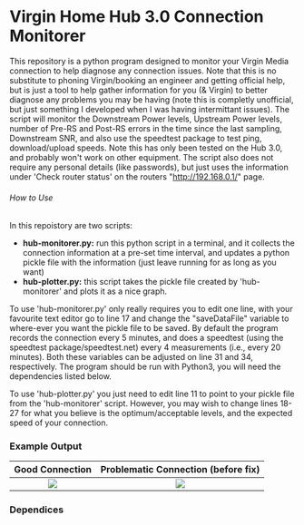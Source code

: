# Virgin Home Hub 3.0 Connection Monitorer 

This repository is a python program designed to monitor your Virgin Media connection to help diagnose any connection issues. Note that this is no substitute to phoning Virgin/booking an engineer and getting official help, but is just a tool to help gather information for you (& Virgin) to better diagnose any problems you may be having (note this is completly unofficial, but just something I developed when I was having intermittant issues). The script will monitor the Downstream Power levels, Upstream Power levels, number of Pre-RS and Post-RS errors in the time since the last sampling, Downstream SNR, and also use the speedtest package to test ping, download/upload speeds. Note this has only been tested on the Hub 3.0, and probably won't work on other equipment. The script also does not require any personal details (like passwords), but just uses the information under 'Check router status' on the routers "http://192.168.0.1/" page.

###### How to Use

In this repoistory are two scripts:
- **hub-monitorer.py:** run this python script in a terminal, and it collects the connection information at a pre-set time interval, and updates a python pickle file with the information (just leave running for as long as you want)
- **hub-plotter.py:** this script takes the pickle file created by 'hub-monitorer' and plots it as a nice graph.

To use 'hub-monitorer.py' only really requires you to edit one line, with your favourite text editor go to line 17 and change the "saveDataFile" variable to where-ever you want the pickle file to be saved. By default the program records the connection every 5 minutes, and does a speedtest (using the speedtest package/speedtest.net) every 4 measurements (i.e., every 20 minutes). Both these variables can be adjusted on line 31 and 34, respectively. The program should be run with Python3, you will need the dependencies listed below.

To use 'hub-plotter.py' you just need to edit line 11 to point to your pickle file from the 'hub-monitorer' script. However, you may wish to change lines 18-27 for what you believe is the optimum/acceptable levels, and the expected speed of your connection.

### Example Output
Good Connection                     |  Problematic Connection (before fix)
:----------------------------------:|:----------------------------------:
![](https://github.com/mwls/HomeHubMonitorer/master/good3.png) |  ![](https://github.com/mwls/HomeHubMonitorer/master/problemConnection.png)

### Dependices 
